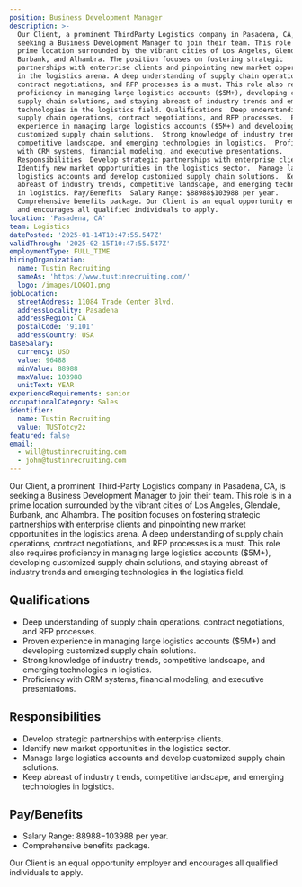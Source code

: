 ```yaml
---
position: Business Development Manager
description: >-
  Our Client, a prominent ThirdParty Logistics company in Pasadena, CA, is
  seeking a Business Development Manager to join their team. This role is in a
  prime location surrounded by the vibrant cities of Los Angeles, Glendale,
  Burbank, and Alhambra. The position focuses on fostering strategic
  partnerships with enterprise clients and pinpointing new market opportunities
  in the logistics arena. A deep understanding of supply chain operations,
  contract negotiations, and RFP processes is a must. This role also requires
  proficiency in managing large logistics accounts ($5M+), developing customized
  supply chain solutions, and staying abreast of industry trends and emerging
  technologies in the logistics field. Qualifications  Deep understanding of
  supply chain operations, contract negotiations, and RFP processes.  Proven
  experience in managing large logistics accounts ($5M+) and developing
  customized supply chain solutions.  Strong knowledge of industry trends,
  competitive landscape, and emerging technologies in logistics.  Proficiency
  with CRM systems, financial modeling, and executive presentations.
  Responsibilities  Develop strategic partnerships with enterprise clients. 
  Identify new market opportunities in the logistics sector.  Manage large
  logistics accounts and develop customized supply chain solutions.  Keep
  abreast of industry trends, competitive landscape, and emerging technologies
  in logistics. Pay/Benefits  Salary Range: $88988$103988 per year. 
  Comprehensive benefits package. Our Client is an equal opportunity employer
  and encourages all qualified individuals to apply.
location: 'Pasadena, CA'
team: Logistics
datePosted: '2025-01-14T10:47:55.547Z'
validThrough: '2025-02-15T10:47:55.547Z'
employmentType: FULL_TIME
hiringOrganization:
  name: Tustin Recruiting
  sameAs: 'https://www.tustinrecruiting.com/'
  logo: /images/LOGO1.png
jobLocation:
  streetAddress: 11084 Trade Center Blvd.
  addressLocality: Pasadena
  addressRegion: CA
  postalCode: '91101'
  addressCountry: USA
baseSalary:
  currency: USD
  value: 96488
  minValue: 88988
  maxValue: 103988
  unitText: YEAR
experienceRequirements: senior
occupationalCategory: Sales
identifier:
  name: Tustin Recruiting
  value: TUSTotcy2z
featured: false
email:
  - will@tustinrecruiting.com
  - john@tustinrecruiting.com
---
```




Our Client, a prominent Third-Party Logistics company in Pasadena, CA, is seeking a Business Development Manager to join their team. This role is in a prime location surrounded by the vibrant cities of Los Angeles, Glendale, Burbank, and Alhambra. The position focuses on fostering strategic partnerships with enterprise clients and pinpointing new market opportunities in the logistics arena. A deep understanding of supply chain operations, contract negotiations, and RFP processes is a must. This role also requires proficiency in managing large logistics accounts ($5M+), developing customized supply chain solutions, and staying abreast of industry trends and emerging technologies in the logistics field.

## Qualifications
- Deep understanding of supply chain operations, contract negotiations, and RFP processes.
- Proven experience in managing large logistics accounts ($5M+) and developing customized supply chain solutions.
- Strong knowledge of industry trends, competitive landscape, and emerging technologies in logistics.
- Proficiency with CRM systems, financial modeling, and executive presentations.

## Responsibilities
- Develop strategic partnerships with enterprise clients.
- Identify new market opportunities in the logistics sector.
- Manage large logistics accounts and develop customized supply chain solutions.
- Keep abreast of industry trends, competitive landscape, and emerging technologies in logistics.

## Pay/Benefits
- Salary Range: $88988-$103988 per year.
- Comprehensive benefits package. 

Our Client is an equal opportunity employer and encourages all qualified individuals to apply.

